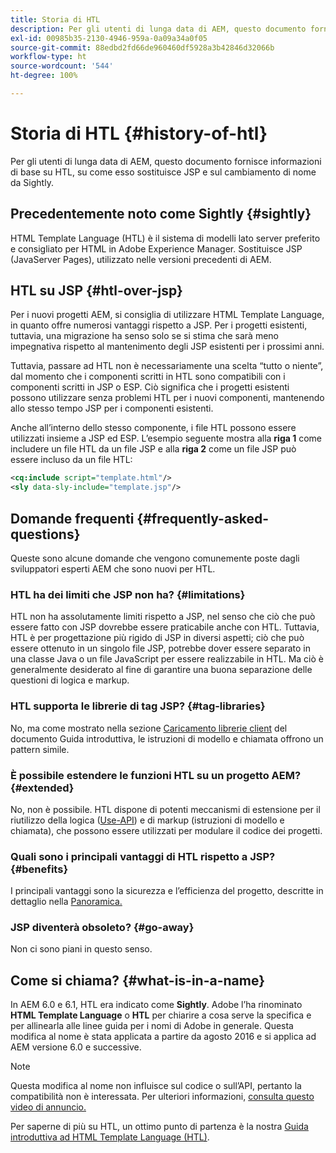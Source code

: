 ```yaml
---
title: Storia di HTL
description: Per gli utenti di lunga data di AEM, questo documento fornisce informazioni di base su HTL, su come esso sostituisce JSP e sul cambiamento di nome da Sightly.
exl-id: 00985b35-2130-4946-959a-0a09a34a0f05
source-git-commit: 88edbd2fd66de960460df5928a3b42846d32066b
workflow-type: ht
source-wordcount: '544'
ht-degree: 100%

---
```



# Storia di HTL {#history-of-htl}

Per gli utenti di lunga data di AEM, questo documento fornisce informazioni di base su HTL, su come esso sostituisce JSP e sul cambiamento di nome da Sightly.

## Precedentemente noto come Sightly {#sightly}

HTML Template Language (HTL) è il sistema di modelli lato server preferito e consigliato per HTML in Adobe Experience Manager. Sostituisce JSP (JavaServer Pages), utilizzato nelle versioni precedenti di AEM.

## HTL su JSP {#htl-over-jsp}

Per i nuovi progetti AEM, si consiglia di utilizzare HTML Template Language, in quanto offre numerosi vantaggi rispetto a JSP. Per i progetti esistenti, tuttavia, una migrazione ha senso solo se si stima che sarà meno impegnativa rispetto al mantenimento degli JSP esistenti per i prossimi anni.

Tuttavia, passare ad HTL non è necessariamente una scelta “tutto o niente”, dal momento che i componenti scritti in HTL sono compatibili con i componenti scritti in JSP o ESP. Ciò significa che i progetti esistenti possono utilizzare senza problemi HTL per i nuovi componenti, mantenendo allo stesso tempo JSP per i componenti esistenti.

Anche all’interno dello stesso componente, i file HTL possono essere utilizzati insieme a JSP ed ESP. L’esempio seguente mostra alla **riga 1** come includere un file HTL da un file JSP e alla **riga 2** come un file JSP può essere incluso da un file HTL:

```xml
<cq:include script="template.html"/>
<sly data-sly-include="template.jsp"/>
```

## Domande frequenti  {#frequently-asked-questions}

Queste sono alcune domande che vengono comunemente poste dagli sviluppatori esperti AEM che sono nuovi per HTL.

### HTL ha dei limiti che JSP non ha? {#limitations}

HTL non ha assolutamente limiti rispetto a JSP, nel senso che ciò che può essere fatto con JSP dovrebbe essere praticabile anche con HTL. Tuttavia, HTL è per progettazione più rigido di JSP in diversi aspetti; ciò che può essere ottenuto in un singolo file JSP, potrebbe dover essere separato in una classe Java o un file JavaScript per essere realizzabile in HTL. Ma ciò è generalmente desiderato al fine di garantire una buona separazione delle questioni di logica e markup.

### HTL supporta le librerie di tag JSP? {#tag-libraries}

No, ma come mostrato nella sezione [Caricamento librerie client](getting-started.md#loading-client-libraries) del documento Guida introduttiva, le istruzioni di modello e chiamata offrono un pattern simile.

### È possibile estendere le funzioni HTL su un progetto AEM? {#extended}

No, non è possibile. HTL dispone di potenti meccanismi di estensione per il riutilizzo della logica ([Use-API](#use-api-for-accessing-logic)) e di markup (istruzioni di modello e chiamata), che possono essere utilizzati per modulare il codice dei progetti.

### Quali sono i principali vantaggi di HTL rispetto a JSP? {#benefits}

I principali vantaggi sono la sicurezza e l’efficienza del progetto, descritte in dettaglio nella [Panoramica.](overview.md)

### JSP diventerà obsoleto? {#go-away}

Non ci sono piani in questo senso.

## Come si chiama? {#what-is-in-a-name}

In AEM 6.0 e 6.1, HTL era indicato come **Sightly**. Adobe l’ha rinominato **HTML Template Language** o **HTL** per chiarire a cosa serve la specifica e per allinearla alle linee guida per i nomi di Adobe in generale. Questa modifica al nome è stata applicata a partire da agosto 2016 e si applica ad AEM versione 6.0 e successive.

>[!NOTE]
>
>Questa modifica al nome non influisce sul codice o sull’API, pertanto la compatibilità non è interessata. Per ulteriori informazioni, [consulta questo video di annuncio.](https://helpx.adobe.com/it/experience-manager/how-to/announce-htl.html)

Per saperne di più su HTL, un ottimo punto di partenza è la nostra [Guida introduttiva ad HTML Template Language (HTL)](overview.md).
